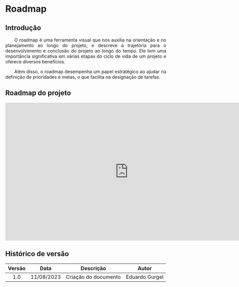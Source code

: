 # Roadmap

## Introdução

<p align="justify">&emsp;&emsp;O roadmap é uma ferramenta visual que nos auxilia na orientação e no planejamento ao longo do projeto, e descreve a trajetória para o desenvolvimento e conclusão do projeto ao longo do tempo. Ele tem uma importância significativa em várias etapas do ciclo de vida de um projeto e oferece diversos benefícios.</p>

<p align="justify">&emsp;&emsp;Além disso, o roadmap desempenha um papel estratégico ao ajudar na definição de prioridades e metas, o que facilita na designação de tarefas.</p>

## Roadmap do projeto

<iframe width="768" height="432" src="https://miro.com/app/live-embed/uXjVMvYd-MQ=/?moveToViewport=5432,-1690,5773,2979&embedId=124914521623" frameborder="0" scrolling="no" allow="fullscreen; clipboard-read; clipboard-write" allowfullscreen></iframe>


## Histórico de versão

| Versão |    Data    |                       Descrição                       |      Autor       |
| :----: | :--------: | :---------------------------------------------------: | :--------------: |
|  1.0   | 11/08/2023 |           Criação do documento            |Eduardo Gurgel|